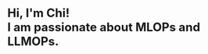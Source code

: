 <h1 style="font-size: 24px;"> Hi, I'm Chi! <br/><a>I am passionate about MLOPs and LLMOPs. </h1>
 

 
